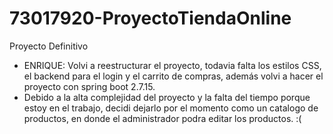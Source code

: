 # 73017920-ProyectoTiendaOnline
Proyecto Definitivo

- ENRIQUE: Volvi a reestructurar el proyecto, todavia falta los estilos CSS, el backend para el login y el carrito de compras, además volvi a hacer el proyecto con spring boot 2.7.15.
- Debido a la alta complejidad del proyecto y la falta del tiempo porque estoy en el trabajo, decidi dejarlo por el momento como un catalogo de productos, en donde el administrador podra editar los productos. :(
